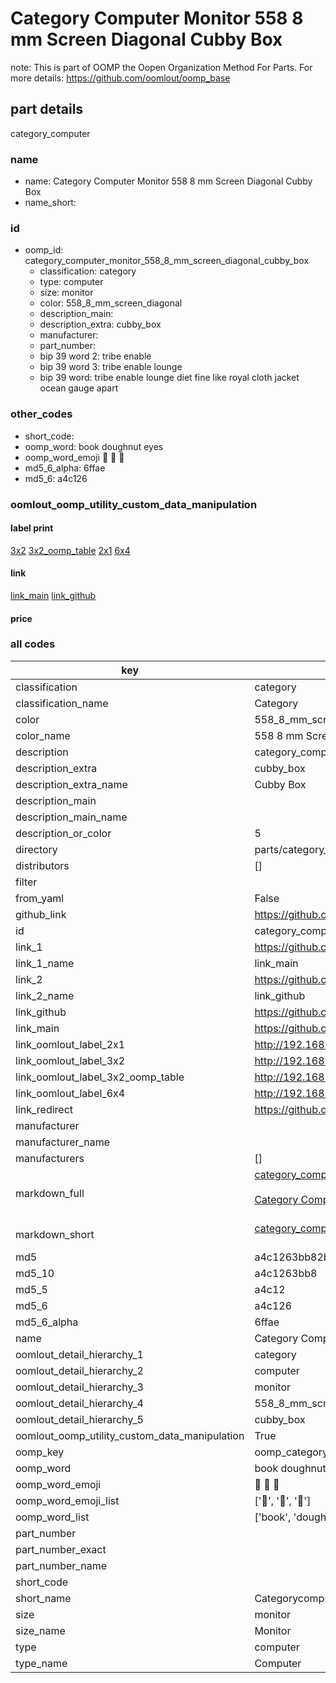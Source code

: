 # Category Computer Monitor 558 8 mm Screen Diagonal Cubby Box  

note: This is part of OOMP the Oopen Organization Method For Parts. For more details: https://github.com/oomlout/oomp_base

##  part details
  



category_computer



### name
* name: Category Computer Monitor 558 8 mm Screen Diagonal Cubby Box
* name_short: 
### id
* oomp_id: category_computer_monitor_558_8_mm_screen_diagonal_cubby_box
  * classification: category
  * type: computer
  * size: monitor
  * color: 558_8_mm_screen_diagonal
  * description_main: 
  * description_extra: cubby_box
  * manufacturer: 
  * part_number: 
  * bip 39 word 2: tribe enable
  * bip 39 word 3: tribe enable lounge
  * bip 39 word: tribe enable lounge diet fine like royal cloth jacket ocean gauge apart

### other_codes
* short_code: 
* oomp_word: book doughnut eyes
* oomp_word_emoji :book: :doughnut: :eyes:
* md5_6_alpha: 6ffae
* md5_6: a4c126






### oomlout_oomp_utility_custom_data_manipulation
#### label print
[3x2](http://192.168.1.245:1112/?label=oomp%206ffae)
[3x2_oomp_table](http://192.168.1.108:1112/?label=oomp%206ffae)
[2x1](http://192.168.1.242:1112/?label=oomp%206ffae)
[6x4](http://192.168.1.55:1112/?label=oomp%206ffae)    

#### link

[link_main](https://github.com/oomlout/oomlout_oomp_version_1_messy/tree/main/parts/category_computer_monitor_558_8_mm_screen_diagonal_cubby_box) [link_github](https://github.com/oomlout/oomlout_oomp_version_1_messy/tree/main/parts/category_computer_monitor_558_8_mm_screen_diagonal_cubby_box)                             

#### price







### all codes 
| key | value |  
| --- | --- |  
| classification | category |  
| classification_name | Category |  
| color | 558_8_mm_screen_diagonal |  
| color_name | 558 8 mm Screen Diagonal |  
| description | category_computer |  
| description_extra | cubby_box |  
| description_extra_name | Cubby Box |  
| description_main |  |  
| description_main_name |  |  
| description_or_color | 5  |  
| directory | parts/category_computer_monitor_558_8_mm_screen_diagonal_cubby_box |  
| distributors | [] |  
| filter |  |  
| from_yaml | False |  
| github_link | https://github.com/oomlout/oomlout_oomp_part_src/tree/main/parts/category_computer_monitor_558_8_mm_screen_diagonal_cubby_box |  
| id | category_computer_monitor_558_8_mm_screen_diagonal_cubby_box |  
| link_1 | https://github.com/oomlout/oomlout_oomp_version_1_messy/tree/main/parts/category_computer_monitor_558_8_mm_screen_diagonal_cubby_box |  
| link_1_name | link_main |  
| link_2 | https://github.com/oomlout/oomlout_oomp_version_1_messy/tree/main/parts/category_computer_monitor_558_8_mm_screen_diagonal_cubby_box |  
| link_2_name | link_github |  
| link_github | https://github.com/oomlout/oomlout_oomp_version_1_messy/tree/main/parts/category_computer_monitor_558_8_mm_screen_diagonal_cubby_box |  
| link_main | https://github.com/oomlout/oomlout_oomp_version_1_messy/tree/main/parts/category_computer_monitor_558_8_mm_screen_diagonal_cubby_box |  
| link_oomlout_label_2x1 | http://192.168.1.242:1112/?label=oomp%206ffae |  
| link_oomlout_label_3x2 | http://192.168.1.245:1112/?label=oomp%206ffae |  
| link_oomlout_label_3x2_oomp_table | http://192.168.1.108:1112/?label=oomp%206ffae |  
| link_oomlout_label_6x4 | http://192.168.1.55:1112/?label=oomp%206ffae |  
| link_redirect | https://github.com/oomlout/oomlout_oomp_version_1_messy/tree/main/parts/category_computer_monitor_558_8_mm_screen_diagonal_cubby_box |  
| manufacturer |  |  
| manufacturer_name |  |  
| manufacturers | [] |  
| markdown_full | [category_computer_monitor_558_8_mm_screen_diagonal_cubby_box](none)<br>[](none)<br>[Category Computer Monitor 558 8 Mm Screen Diagonal Cubby Box](none)<br><br> |  
| markdown_short | [category_computer_monitor_558_8_mm_screen_diagonal_cubby_box](none)<br><br> |  
| md5 | a4c1263bb82bd79606ab63db08925742 |  
| md5_10 | a4c1263bb8 |  
| md5_5 | a4c12 |  
| md5_6 | a4c126 |  
| md5_6_alpha | 6ffae |  
| name | Category Computer Monitor 558 8 mm Screen Diagonal Cubby Box |  
| oomlout_detail_hierarchy_1 | category |  
| oomlout_detail_hierarchy_2 | computer |  
| oomlout_detail_hierarchy_3 | monitor |  
| oomlout_detail_hierarchy_4 | 558_8_mm_screen_diagonal |  
| oomlout_detail_hierarchy_5 | cubby_box |  
| oomlout_oomp_utility_custom_data_manipulation | True |  
| oomp_key | oomp_category_computer_monitor_558_8_mm_screen_diagonal_cubby_box |  
| oomp_word | book doughnut eyes |  
| oomp_word_emoji | :book: :doughnut: :eyes: |  
| oomp_word_emoji_list | [':book:', ':doughnut:', ':eyes:'] |  
| oomp_word_list | ['book', 'doughnut', 'eyes'] |  
| part_number |  |  
| part_number_exact |  |  
| part_number_name |  |  
| short_code |  |  
| short_name | Categorycomputer |  
| size | monitor |  
| size_name | Monitor |  
| type | computer |  
| type_name | Computer |  
